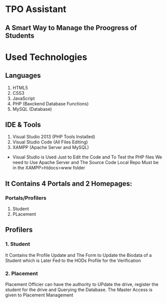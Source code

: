 # TPO Assistant
## A Smart Way to Manage the Proogress of Students

# Used Technologies

## Languages
  1. HTML5
  2. CSS3
  3. JavaScript
  4. PHP (Baxckend Database Functions)
  5. MySQL (Database)

## IDE & Tools
  1. Visual Studio 2013 (PHP Tools Installed)
  2. Visual Studio Code (All Files Editing)
  3. XAMPP (Apache Server and MySQL)
  
* Visual Studio is Used Just to Edit the Code and To Test the PHP files We need to Use Apache Server and The Source Code Local Repo Must be in the XAMPP>htdocs>www folder

## It Contains 4 Portals and 2 Homepages:
### Portals/Profilers
  1. Student
  2. PLacement

## Profilers

### 1. Student
It Contains the Profile Update and The Form to Update the Biodata of a Student which is Later Fed to the HODs Profile for the Verification
### 2. Placement
Placement Officier can have the authority to UPdate the drive, register the student for the drive and Querying the Database. The Master Access is given to Placement Management

